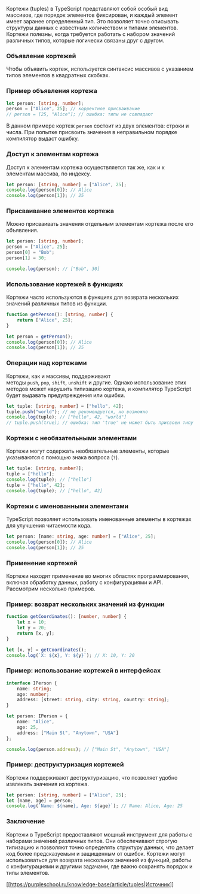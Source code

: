 Кортежи (tuples) в TypeScript представляют собой особый вид массивов, где порядок элементов фиксирован, и каждый элемент имеет заранее определенный тип. Это позволяет точно описывать структуры данных с известным количеством и типами элементов. Кортежи полезны, когда требуется работать с набором значений различных типов, которые логически связаны друг с другом.

### Объявление кортежей

Чтобы объявить кортеж, используется синтаксис массивов с указанием типов элементов в квадратных скобках.

### Пример объявления кортежа

```typescript
let person: [string, number];
person = ["Alice", 25]; // корректное присваивание
// person = [25, "Alice"]; // ошибка: типы не совпадают
```

В данном примере кортеж `person` состоит из двух элементов: строки и числа. При попытке присвоить значения в неправильном порядке компилятор выдаст ошибку.

### Доступ к элементам кортежа

Доступ к элементам кортежа осуществляется так же, как и к элементам массива, по индексу.

```typescript
let person: [string, number] = ["Alice", 25];
console.log(person[0]); // Alice
console.log(person[1]); // 25
```

### Присваивание элементов кортежа

Можно присваивать значения отдельным элементам кортежа после его объявления.

```typescript
let person: [string, number];
person = ["Alice", 25];
person[0] = "Bob";
person[1] = 30;

console.log(person); // ["Bob", 30]
```

### Использование кортежей в функциях

Кортежи часто используются в функциях для возврата нескольких значений различных типов из функции.

```typescript
function getPerson(): [string, number] {
    return ["Alice", 25];
}

let person = getPerson();
console.log(person[0]); // Alice
console.log(person[1]); // 25
```

### Операции над кортежами

Кортежи, как и массивы, поддерживают методы `push`, `pop`, `shift`, `unshift` и другие. Однако использование этих методов может нарушить типизацию кортежа, и компилятор TypeScript будет выдавать предупреждения или ошибки.

```typescript
let tuple: [string, number] = ["hello", 42];
tuple.push("world"); // не рекомендуется, но возможно
console.log(tuple); // ["hello", 42, "world"]
// tuple.push(true); // ошибка: тип 'true' не может быть присвоен типу 'string | number'
```

### Кортежи с необязательными элементами

Кортежи могут содержать необязательные элементы, которые указываются с помощью знака вопроса (`?`).

```typescript
let tuple: [string, number?];
tuple = ["hello"];
console.log(tuple); // ["hello"]
tuple = ["hello", 42];
console.log(tuple); // ["hello", 42]
```

### Кортежи с именованными элементами

TypeScript позволяет использовать именованные элементы в кортежах для улучшения читаемости кода.

```typescript
let person: [name: string, age: number] = ["Alice", 25];
console.log(person[0]); // Alice
console.log(person[1]); // 25
```

### Применение кортежей

Кортежи находят применение во многих областях программирования, включая обработку данных, работу с конфигурациями и API. Рассмотрим несколько примеров.

### Пример: возврат нескольких значений из функции

```typescript
function getCoordinates(): [number, number] {
    let x = 10;
    let y = 20;
    return [x, y];
}

let [x, y] = getCoordinates();
console.log(`X: ${x}, Y: ${y}`); // X: 10, Y: 20
```

### Пример: использование кортежей в интерфейсах

```typescript
interface IPerson {
    name: string;
    age: number;
    address: [street: string, city: string, country: string];
}

let person: IPerson = {
    name: "Alice",
    age: 25,
    address: ["Main St", "Anytown", "USA"]
};

console.log(person.address); // ["Main St", "Anytown", "USA"]
```

### Пример: деструктуризация кортежей

Кортежи поддерживают деструктуризацию, что позволяет удобно извлекать значения из кортежа.

```typescript
let person: [string, number] = ["Alice", 25];
let [name, age] = person;
console.log(`Name: ${name}, Age: ${age}`); // Name: Alice, Age: 25
```

### Заключение

Кортежи в TypeScript предоставляют мощный инструмент для работы с наборами значений различных типов. Они обеспечивают строгую типизацию и позволяют точно определять структуру данных, что делает код более предсказуемым и защищенным от ошибок. Кортежи могут использоваться для возврата нескольких значений из функций, работы с конфигурациями и другими задачами, где важно сохранять порядок и типы элементов.


[[https://purpleschool.ru/knowledge-base/article/tuples|Источник]]